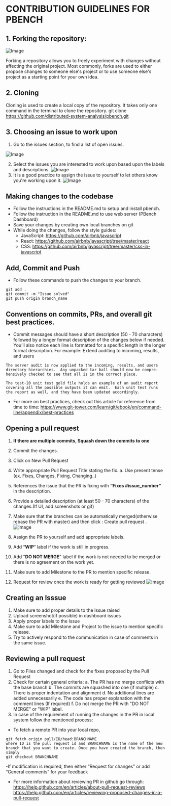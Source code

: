 # CONTRIBUTION GUIDELINES FOR PBENCH

## 1. Forking the repository: 
![Image](https://lh3.googleusercontent.com/qzbrO61ihlrw1uZUzY-oUBV0z2AX2nQhB9mvvo_27WHMEuF1CkElqEUTTW01YJqPBaJTyT_DfPRqXAIfXetNB7yEr1foW2Q79RLgqfw-rnNlx2ZyX3gydY3Dr4xoInckbcevTq_7)

Forking a repository allows you to freely experiment with changes without affecting the original project. Most commonly, forks are used to either propose changes to someone else's project or to use someone else's project as a starting point for your own idea.

## 2. Cloning
Cloning is used to create a local copy of the repository. It takes only one command in the terminal to clone the repository.
git clone https://github.com/distributed-system-analysis/pbench.git
## 3. Choosing an issue to work upon
1. Go to the issues section, to find a list of open issues.

![Image](https://lh6.googleusercontent.com/4d5CY0nB21_T6iSwLDLUw2voFDPbm3miipC4vthubhUoiipTrVnqHx3vBTIqHyaOdhyUR4Xbc-OV6AXw-BSpla2QnT6EahvzQzJKm42NQn9R0AYocjA50VfPAKRCAIFmNya6IY0e)
 
2. Select the issues you are interested to work upon based upon the labels and descriptions.
![Image](https://lh5.googleusercontent.com/W8IFbEHd56Ykese8OPVV8eMuakkYIO-N2XjeGSY6L3Mysr2p9-K7BMV6sh4ZJDfm1vrycqvWMflL4nx_36zUEHcZ4kgbbP5a1BHOburE8st3IuQhwIF8eq2y8Cix__E1sMGs13gj)
3. It is a good practice to assign the issue to yourself to let others know you're working upon it.
![Image](https://lh6.googleusercontent.com/MsF7-9lTnDgQsi888PqSFtWCOfoxnhDQVfNv6aem7AcEo06gDrCk-ISZ8C3VIe6AUfRfglRq3xgaHSzS2yfQHutWkbHingQswCYGpBqVOaa_WImECxYvKAZM-i6lr7HirFDAhA41)
## Making changes to the codebase
- Follow the instructions in the README.md to setup and install pbench.
- Follow the instruction in the README.md to use web server (PBench Dashboard)
- Save your changes by creating own local branches on git
- While doing the changes, follow the style guides:
  - JavaScript: https://github.com/airbnb/javascript
  - React: https://github.com/airbnb/javascript/tree/master/react
  - CSS: https://github.com/airbnb/javascript/tree/master/css-in-javascript
 
## Add, Commit and Push
- Follow these commands to push the changes to your branch. 
```
git add .
git commit -m "Issue solved"
git push origin branch_name 
```
 
## Conventions on commits, PRs, and overall git best practices. 
- Commit messages should have a short description (50 - 70 characters) followed by a longer format description of the changes below if needed. You’ll also notice each line is formatted for a specific length in the longer format description. For example:
Extend auditing to incoming, results, and users

```
The server audit is now applied to the incoming, results, and users
directory hierarchies.  Any unpacked tar ball should now be compre-
hensively checked to see that all is in the correct place.

The test-20 unit test gold file holds an example of an audit report
covering all the possible outputs it can emit.  Each unit test runs
the report as well, and they have been updated accordingly.
```
- For more on best practices, check out this article for reference from time to time: https://www.git-tower.com/learn/git/ebook/en/command-line/appendix/best-practices
## Opening a pull request
1. **If there are multiple commits, Squash down the commits to one**
2. Commit the changes.
3. Click on New Pull Request
4. Write appropriate Pull Request Title stating the fix.
  a. Use present tense (ex. Fixes, Changes, Fixing, Changing..)
5. References the issue that the PR is fixing with **“Fixes #issue_number”** in the description.
6. Provide a detailed description (at least 50 - 70 characters) of the changes.(If UI, add screenshots or gif)
7. Make sure that the branches can be automatically merged(otherwise rebase the PR with master) and then click : Create pull request .
![Image](https://lh5.googleusercontent.com/V14SjFhimKYF1fH6TXMfaoZtDCj2ZH0d9USqe8YHyn0xOOVYekiXtx2CwdOQbSvxWPB6JVEfi4jSM_mjkSMaaI7voQNYQ8gDWntMhzCMbj3wrK3H4eCSEsdVq_XP_aZMdb5h9xU4)

8. Assign the PR to yourself and add appropriate labels.
9. Add “**WIP**” label if the work is still in progress.
10. Add "**DO NOT MERGE**" label if the work is not needed to be merged or there is no agreement on the work yet.
11. Make sure to add Milestone to the PR to mention specific release.
12. Request for review once the work is ready for getting reviewed
![Image](https://lh6.googleusercontent.com/iM-vaIsFQ8ew7vpNDUvmSY9MVjyTadTZkngdlQfo7qYe_QQuFSA8yZ_3P40fBdeNw6Q-lSJwDD59jfBoQgdNP3mGHPgrjVicsyGt8QkMMAaDYowHsIyAnukXsEiFPSOnYnrZyze3)

## Creating an Isssue
1. Make sure to add proper details to the Issue raised
2. Upload screenshot(if possible) in dashboard issues
3. Apply proper labels to the Issue
4. Make sure to add Milestone and Project to the issue to mention specific release.
5. Try to actively respond to the communication in case of comments in the same issue.

## Reviewing a pull request
1. Go to Files changed and check for the fixes proposed by the Pull Request
2. Check for certain general criteria:
  a. The PR has no merge conflicts with the base branch
  b. The commits are squashed into one (if multiple) 
  c. There is proper indentation and alignment
  d. No additional lines are added unnecessarily
  e. The code has proper explanation with the comment lines (If required)
  f. Do not merge the PR with "DO NOT MERGE" or "WIP" label.
3. In case of the requirement of running the changes in the PR in local system follow the mentioned process:	
  - To fetch a remote PR into your local repo,
  ```
git fetch origin pull/ID/head:BRANCHNAME
where ID is the pull request id and BRANCHNAME is the name of the new branch that you want to create. Once you have created the branch, then simply
git checkout BRANCHNAME
```
  -If modification is required, then either “Request for changes” or add “General comments” for your feedback

  - For more information about reviewing PR in github go through:
https://help.github.com/en/articles/about-pull-request-reviews
https://help.github.com/en/articles/reviewing-proposed-changes-in-a-pull-request
 
 
 
